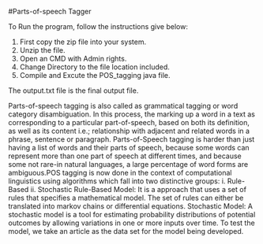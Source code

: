 
#Parts-of-speech Tagger


To Run the program, follow the instructions give below:
1. First copy the zip file into your system.
2. Unzip the file.
3. Open an CMD with Admin rights.
4. Change Directory to the file location included.
5. Compile and Excute the POS_tagging java file.

The output.txt file is the final output file.

Parts-of-speech tagging is also called as grammatical tagging or word category disambiguation. In this process, the marking up a word in a text as corresponding to a particular part-of-speech, based on both its definition, as well as its content i.e.; relationship with adjacent and related words in a phrase, sentence or paragraph. 
Parts-of-Speech tagging is harder than just having a list of words and their parts of speech, because some words can represent more than one part of speech at different times, and because some not rare-in natural languages, a large percentage of word forms are ambiguous.POS tagging is now done in the context of computational linguistics using algorithms which fall into two distinctive groups:
									i.	Rule-Based
									ii.	Stochastic
Rule-Based Model: It is a approach that uses a set of rules that specifies a mathematical model. The set of rules can either be translated into markov chains or differential equations. 
Stochastic Model: A stochastic model is a tool for estimating probability distributions of potential outcomes by allowing variations in one or more inputs over time.
To test the model, we take an article as the data set for the model being developed.


